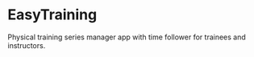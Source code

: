 # EasyTraining
Physical training series manager app with time follower for trainees and instructors.
